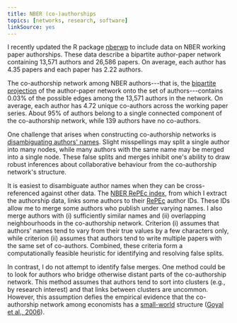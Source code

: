 ```yaml
---
title: NBER (co-)authorships
topics: [networks, research, software]
linkSource: yes
---
```


I recently updated the R package [nberwp](https://github.com/bldavies/nberwp) to include data on NBER working paper authorships.
These data describe a bipartite author-paper network containing 13,571 authors and 26,586 papers.
On average, each author has 4.35 papers and each paper has 2.22 authors.

The co-authorship network among NBER authors---that is, the [bipartite projection](https://en.wikipedia.org/wiki/Bipartite_network_projection) of the author-paper network onto the set of authors---contains 0.03% of the possible edges among the 13,571 authors in the network.
On average, each author has 4.72 unique co-authors across the working paper series.
About 95% of authors belong to a single connected component of the co-authorship network, while 139 authors have no co-authors.

One challenge that arises when constructing co-authorship networks is [disambiguating authors' names](https://en.wikipedia.org/wiki/Author_name_disambiguation).
Slight misspellings may split a single author into many nodes, while many authors with the same name may be merged into a single node.
These false splits and merges inhibit one's ability to draw robust inferences about collaborative behaviour from the co-authorship network's structure.

It is easiest to disambiguate author names when they can be cross-referenced against other data.
The [NBER RePEc index](https://www.nber.org/RePEc/nbr/nberwo/), from which I extract the authorship data, links some authors to their [RePEc](http://repec.org/) author IDs.
These IDs allow me to merge some authors who publish under varying names.
I also merge authors with (i) sufficiently similar names and (ii) overlapping neighbourhoods in the co-authorship network.
Criterion (i) assumes that authors' names tend to vary from their true values by a few characters only, while criterion (ii) assumes that authors tend to write multiple papers with the same set of co-authors.
Combined, these criteria form a computationally feasible heuristic for identifying and resolving false splits.

In contrast, I do not attempt to identify false merges.
One method could be to look for authors who bridge otherwise distant parts of the co-authorship network.
This method assumes that authors tend to sort into clusters (e.g., by research interest) and that links between clusters are uncommon.
However, this assumption defies the empirical evidence that the co-authorship network among economists has a [small-world](https://en.wikipedia.org/wiki/Small-world_network) structure ([Goyal et al., 2006](https://doi.org/10.1086/500990)).

